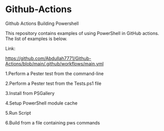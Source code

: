 # Github-Actions
Github Actions Building Powershell

This repository contains examples of using PowerShell in GitHub actions. The list of examples is below.

Link:

https://github.com/Abdullah7771/Github-Actions/blob/main/.github/workflows/main.yml

1.Perform a Pester test from the command-line

2.Perform a Pester test from the Tests.ps1 file

3.Install from PSGallery

4.Setup PowerShell module cache

5.Run Script

6.Build from a file containing pws commands
